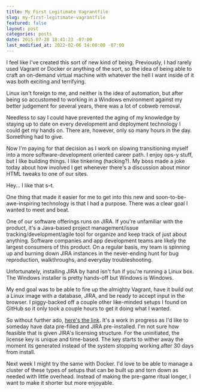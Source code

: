 ```yaml
---
title: My First Legitimate Vagrantfile
slug: my-first-legitimate-vagrantfile
featured: false
layout: post
categories: posts
date: 2015-07-28 18:41:23 -07:00
last_modified_at: 2022-02-06 14:00:00 -07:00
---
```


I feel like I've created this sort of new kind of being. Previously, I had rarely used Vagrant or Docker or anything of the sort, so the idea of being able to craft an on-demand virtual machine with whatever the hell I want inside of it was both exciting and terrifying.

Linux isn't foreign to me, and neither is the idea of automation, but after being so accustomed to working in a Windows environment against my better judgement for several years, there was a lot of cobweb removal.

Needless to say I could have prevented the aging of my knowledge by staying up to date on every development and deployment technology I could get my hands on. There are, however, only so many hours in the day. Something had to give.

Now I'm paying for that decision as I work on slowing transitioning myself into a more software-development oriented career path. I enjoy ops-y stuff, but I like building things. I like tinkering (hacking?). My boss made a joke today about how involved I get whenever there's a discussion about minor HTML tweaks to one of our sites.

Hey… I like that s–t.

One thing that made it easier for me to get into this new and soon-to-be-awe-inspiring technology is that I had a purpose. There was a clear goal I wanted to meet and beat.

One of our software offerings runs on JIRA. If you're unfamiliar with the product, it's a Java-based project management/issue tracking/development/agile tool for organize and keep track of just about anything. Software companies and app development teams are likely the largest consumers of this product. On a regular basis, my team is spinning up and burning down JIRA instances in the never-ending hunt for bug reproduction, walkthroughs, and everyday troubleshooting.

Unfortunately, installing JIRA by hand isn't fun if you're running a Linux box. The Windows installer is pretty hands-off but Windows is Windows.

My end goal was to be able to fire up the almighty Vagrant, have it build out a Linux image with a database, JIRA, and be ready to accept input in the browser. I piggy-backed off a couple other like-minded setups I found on GitHub so it only took a couple hours to get it doing what I wanted.

So without further ado, [here's the link](http://github.com/johlym/vagrant-jira-mysql). It's a work in progress as I'd like to someday have data pre-filled and JIRA pre-installed. I'm not sure how feasible that is given JIRA's licensing structure. For the uninitiated, the license key is unique and time-based. The key starts to wither away the moment its generated instead of the system stopping working after 30 days from install.

Next week I might try the same with Docker. I'd love to be able to manage a cluster of these types of setups that can be built up and torn down as needed with little overhead. Instead of making the pre-game ritual longer, I want to make it shorter but more enjoyable.

